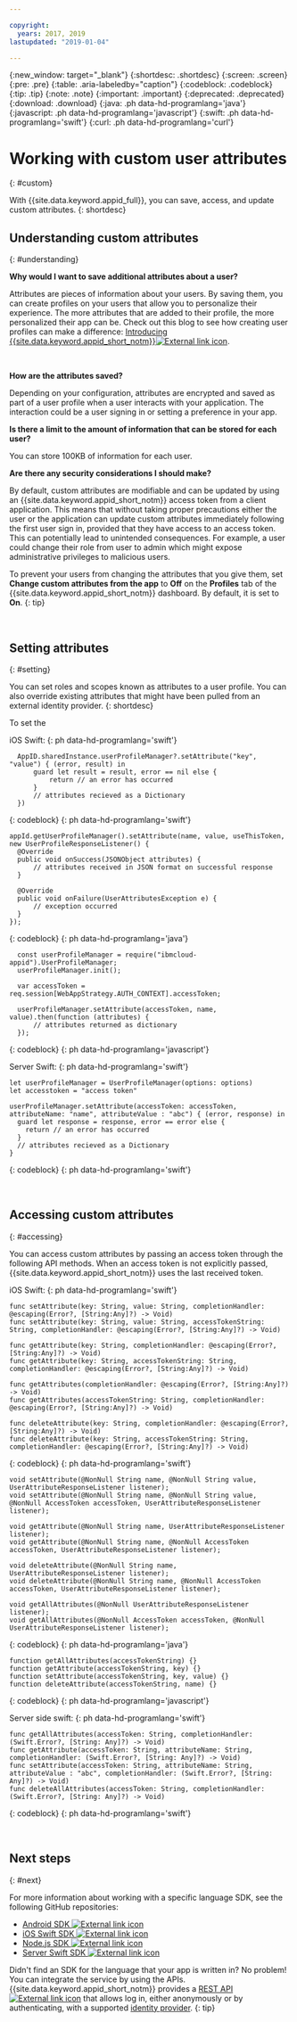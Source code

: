 ```yaml
---

copyright:
  years: 2017, 2019
lastupdated: "2019-01-04"

---
```


{:new_window: target="_blank"}
{:shortdesc: .shortdesc}
{:screen: .screen}
{:pre: .pre}
{:table: .aria-labeledby="caption"}
{:codeblock: .codeblock}
{:tip: .tip}
{:note: .note}
{:important: .important}
{:deprecated: .deprecated}
{:download: .download}
{:java: .ph data-hd-programlang='java'}
{:javascript: .ph data-hd-programlang='javascript'}
{:swift: .ph data-hd-programlang='swift'}
{:curl: .ph data-hd-programlang='curl'}

# Working with custom user attributes
{: #custom}

With {{site.data.keyword.appid_full}}, you can save, access, and update custom attributes.
{: shortdesc}

## Understanding custom attributes
{: #understanding}

**Why would I want to save additional attributes about a user?**

Attributes are pieces of information about your users. By saving them, you can create profiles on your users that allow you to personalize their experience. The more attributes that are added to their profile, the more personalized their app can be. Check out this blog to see how creating user profiles can make a difference: <a href="https://www.ibm.com/blogs/bluemix/2017/03/introducing-ibm-bluemix-app-id-authentication-profiles-service-app-developers/" target="_blank">Introducing {{site.data.keyword.appid_short_notm}}<img src="../../icons/launch-glyph.svg" alt="External link icon"></a>.

</br>

**How are the attributes saved?**

Depending on your configuration, attributes are encrypted and saved as part of a user profile when a user interacts with your application. The interaction could be a user signing in or setting a preference in your app.

**Is there a limit to the amount of information that can be stored for each user?**

You can store 100KB of information for each user.

**Are there any security considerations I should make?**

By default, custom attributes are modifiable and can be updated by using an {{site.data.keyword.appid_short_notm}} access token from a client application. This means that without taking proper precautions either the user or the application can update custom attributes immediately following the first user sign in, provided that they have access to an access token. This can potentially lead to unintended consequences. For example, a user could change their role from user to admin which might expose administrative privileges to malicious users.

To prevent your users from changing the attributes that you give them, set **Change custom attributes from the app** to **Off** on the **Profiles** tab of the {{site.data.keyword.appid_short_notm}} dashboard. By default, it is set to **On**.
{: tip}

</br>

## Setting attributes
{: #setting}

You can set roles and scopes known as attributes to a user profile. You can also override existing attributes that might have been pulled from an external identity provider.
{: shortdesc}

To set the


iOS Swift:
{: ph data-hd-programlang='swift'}

  ```
	AppID.sharedInstance.userProfileManager?.setAttribute("key", "value") { (error, result) in
		guard let result = result, error == nil else {
	  		return // an error has occurred
		}
		// attributes recieved as a Dictionary
	})
  ```
  {: codeblock}
  {: ph data-hd-programlang='swift'}

  ```
  appId.getUserProfileManager().setAttribute(name, value, useThisToken, new UserProfileResponseListener() {
  	@Override
  	public void onSuccess(JSONObject attributes) {
  		// attributes received in JSON format on successful response
  	}

  	@Override
  	public void onFailure(UserAttributesException e) {
  		// exception occurred
  	}
  });
  ```
  {: codeblock}
  {: ph data-hd-programlang='java'}

  ```
	const userProfileManager = require("ibmcloud-appid").UserProfileManager;
	userProfileManager.init();

	var accessToken = req.session[WebAppStrategy.AUTH_CONTEXT].accessToken;

	userProfileManager.setAttribute(accessToken, name, value).then(function (attributes) {
		// attributes returned as dictionary
	});
  ```
  {: codeblock}
  {: ph data-hd-programlang='javascript'}

Server Swift:
{: ph data-hd-programlang='swift'}

  ```
  let userProfileManager = UserProfileManager(options: options)
  let accesstoken = "access token"

  userProfileManager.setAttribute(accessToken: accessToken, attributeName: "name", attributeValue : "abc") { (error, response) in
    guard let response = response, error == error else {
      return // an error has occurred
    }
    // attributes recieved as a Dictionary
  }
  ```
  {: codeblock}
  {: ph data-hd-programlang='swift'}

</br>

## Accessing custom attributes
{: #accessing}

You can access custom attributes by passing an access token through the following API methods. When an access token is not explicitly passed, {{site.data.keyword.appid_short_notm}} uses the last received token.

iOS Swift:
{: ph data-hd-programlang='swift'}

  ```
  func setAttribute(key: String, value: String, completionHandler: @escaping(Error?, [String:Any]?) -> Void)
  func setAttribute(key: String, value: String, accessTokenString: String, completionHandler: @escaping(Error?, [String:Any]?) -> Void)

  func getAttribute(key: String, completionHandler: @escaping(Error?, [String:Any]?) -> Void)
  func getAttribute(key: String, accessTokenString: String, completionHandler: @escaping(Error?, [String:Any]?) -> Void)

  func getAttributes(completionHandler: @escaping(Error?, [String:Any]?) -> Void)
  func getAttributes(accessTokenString: String, completionHandler: @escaping(Error?, [String:Any]?) -> Void)

  func deleteAttribute(key: String, completionHandler: @escaping(Error?, [String:Any]?) -> Void)
  func deleteAttribute(key: String, accessTokenString: String, completionHandler: @escaping(Error?, [String:Any]?) -> Void)
  ```
  {: codeblock}
  {: ph data-hd-programlang='swift'}

  ```
  void setAttribute(@NonNull String name, @NonNull String value, UserAttributeResponseListener listener);
  void setAttribute(@NonNull String name, @NonNull String value, @NonNull AccessToken accessToken, UserAttributeResponseListener listener);

  void getAttribute(@NonNull String name, UserAttributeResponseListener listener);
  void getAttribute(@NonNull String name, @NonNull AccessToken accessToken, UserAttributeResponseListener listener);

  void deleteAttribute(@NonNull String name, UserAttributeResponseListener listener);
  void deleteAttribute(@NonNull String name, @NonNull AccessToken accessToken, UserAttributeResponseListener listener);

  void getAllAttributes(@NonNull UserAttributeResponseListener listener);
  void getAllAttributes(@NonNull AccessToken accessToken, @NonNull UserAttributeResponseListener listener);
  ```
  {: codeblock}
  {: ph data-hd-programlang='java'}

  ```
  function getAllAttributes(accessTokenString) {}
  function getAttribute(accessTokenString, key) {}
  function setAttribute(accessTokenString, key, value) {}
  function deleteAttribute(accessTokenString, name) {}
  ```
  {: codeblock}
  {: ph data-hd-programlang='javascript'}

Server side swift:
{: ph data-hd-programlang='swift'}

  ```
  func getAllAttributes(accessToken: String, completionHandler: (Swift.Error?, [String: Any]?) -> Void)
  func getAttribute(accessToken: String, attributeName: String, completionHandler: (Swift.Error?, [String: Any]?) -> Void)
  func setAttribute(accessToken: String, attributeName: String, attributeValue : "abc", completionHandler: (Swift.Error?, [String: Any]?) -> Void)
  func deleteAllAttributes(accessToken: String, completionHandler: (Swift.Error?, [String: Any]?) -> Void)
  ```
  {: codeblock}
  {: ph data-hd-programlang='swift'}

</br>

## Next steps
{: #next}

For more information about working with a specific language SDK, see the following GitHub repositories:

* <a href="https://github.com/ibm-cloud-security/appid-clientsdk-android" target="_blank">Android SDK <img src="../../icons/launch-glyph.svg" alt="External link icon"></a>
* <a href="https://github.com/ibm-cloud-security/appid-clientsdk-swift" target="_blank">iOS Swift SDK <img src="../../icons/launch-glyph.svg" alt="External link icon"></a>
* <a href="https://github.com/ibm-cloud-security/appid-serversdk-nodejs" target="_blank">Node.js SDK <img src="../../icons/launch-glyph.svg" alt="External link icon"></a>
* <a href="https://github.com/ibm-cloud-security/appid-serversdk-swift" target="_blank">Server Swift SDK <img src="../../icons/launch-glyph.svg" alt="External link icon"></a>


Didn't find an SDK for the language that your app is written in? No problem! You can integrate the service by using the APIs. {{site.data.keyword.appid_short_notm}} provides a <a href="https://us-south.appid.cloud.ibm.com/swagger-ui/#/" target="_blank">REST API <img src="../../icons/launch-glyph.svg" alt="External link icon"></a> that allows log in, either anonymously or by authenticating, with a supported [identity provider](/docs/services/appid/manageidp.html).
{: tip}
